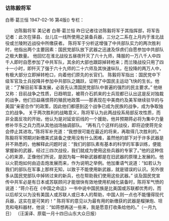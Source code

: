 ### 访陈毅将军
白蒂·葛兰恒
1947-02-16
第4版()
专栏：

　　访陈毅将军
    美记者  白蒂·葛兰恒
    昨日记者往访陈毅将军于其指挥部，将军告记者：此次在驿县、台儿庄一线所使用之装备兵器，三分之二系在上月内于淮北战役或兰陵附近战役中所缴获者。
    陈将军于分析这增强了中共部队实力的两次胜利时，他指出两个主要因素：国民党部队放下武器之迅速及俘虏们自愿参加中共部队之极大数量。
    他回忆在淮北战役五昼夜歼灭了六十九师，降服的一万八千人中四千人即时自愿参加了中共军队，其余的大部也跟踪掉转枪来；而兰陵战役只用了四十一小时，即歼灭了强于六十九师的二十六师及其快速纵队，在投降的两万人中，有极大部分立即掉转枪口，向着他们原先的长官们。
    陈毅将军指出：国民党中下级军官及士兵投降并参加中共部队之踊跃，证明了中国民主运动飞快的生长。他说：“了解目前军事发展，必首先认清国民党部队中普遍的强烈的民主要求。”
    他继又称：目前战争之性质，日趋明显，被蒋介石抓来的士兵现都已认出这是反对独裁的战争，他们日益痛恨蒋的殖民地政策——那表现在中美商约及美军继续驻华的与美国“亲密合作”的政策，因此他们都感到这个战争已成为民族的战争，成为争取独立的战争。
    关于两次胜利的战略意义，陈将军认为此两战役系局部反攻性质，而非全面反攻的开始，他认为是对延安前线的一个援助，他并预期蒋必将为集中力量修补华东之兵力而从其他战场抽调部队。
    “再有几个这样的战役，即将迫使蒋完全会停止其进攻。”陈将军补充道：“我想很可能在最近的将来，再取得几次胜利的。”
    陈毅将军预期对新缴美式装备之使用没有什么困难，虽然他的部下对于许多武器是并不熟悉的，他解释此问题时说：“我们的部队素有基本的科学的军事训练，便能掌握新的武器，经过三四次战役，我们就成为使用这些兵器的专家了。”他的这种信心的来源，正像他们所说，是因为每一种新武器都是在旧武器的原理上发展的。他以火箭炮如何由迫击炮发展而来，作为说明之举例。他加重语气说道：“如若认为我们的部队在军事上那样无知，以致于不能使用新武器，就是错误的认识。另外很多从国民党部队中掉转过来的新兵，也在帮助我们使用这些武器。”
    谈及国民党宣传中共军必是有日本或苏联顾问才能很快有效地使用机械化装备时，陈将军气愤的说道：“蒋介石在《中国之命运》一书中说中国民族是比美国或苏联都优秀的，而以后却又以为没有美国人或苏联人或日本人的帮助，中国人则一点也不能懂得现代兵器，这实在是可笑的！”
    陈将军的意见以为最有用的新缴获的武器是榴弹炮、坦克和电料器材，他说：“如蒋想再送一些来，我是愿意打收条给他的。”（一月九日）
        （汪溪译、原载一月十四日山东大众日报）

